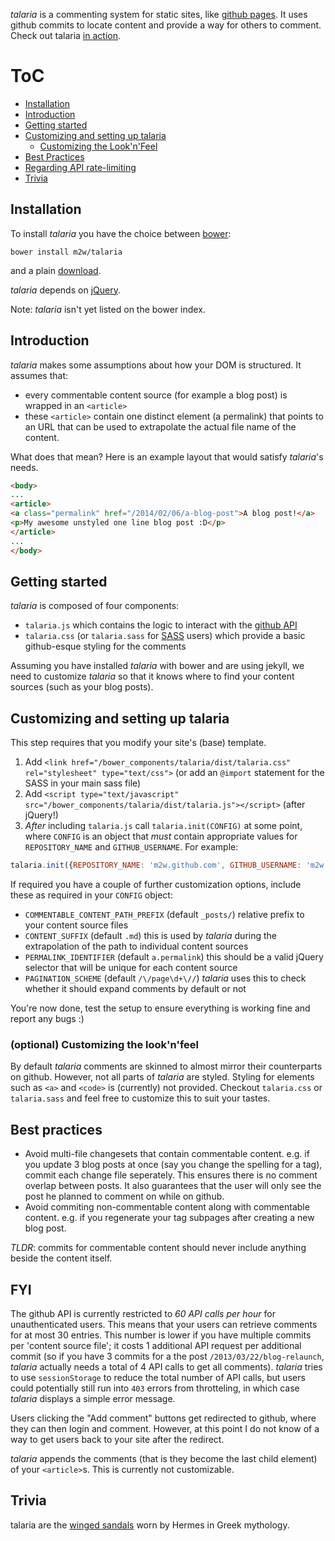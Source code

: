 _talaria_ is a commenting system for static sites, like
[github pages](http://pages.github.com/). It uses github commits to
locate content and provide a way for others to comment. Check out
talaria [in action](http://blog.tibidat.com).


# ToC

* [Installation](#installation)
* [Introduction](#introduction)
* [Getting started](#getting-started)
* [Customizing and setting up talaria](#customizing-and-setting-up-talaria)
  * [Customizing the Look'n'Feel](#optional-customizing-the-looknfeel)
* [Best Practices](#best-practices)
* [Regarding API rate-limiting](#fyi)
* [Trivia](#trivia)


## Installation

To install _talaria_ you have the choice between
[bower](http://bower.io/):

```bower install m2w/talaria```

and a plain
[download](https://github.com/m2w/talaria/releases/tag/0.3.1).

_talaria_ depends on [jQuery](http://jquery.com/).

Note: _talaria_ isn't yet listed on the bower index.

## Introduction

_talaria_ makes some assumptions about how your DOM is structured. It
assumes that:

- every commentable content source (for example a blog post) is
  wrapped in an `<article>`
- these `<article>` contain one distinct element (a permalink) that
  points to an URL that can be used to extrapolate the actual file
  name of the content.

What does that mean? Here is an example layout that would satisfy
_talaria_'s needs.

```html
<body>
...
<article>
<a class="permalink" href="/2014/02/06/a-blog-post">A blog post!</a>
<p>My awesome unstyled one line blog post :D</p>
</article>
...
</body>
```

## Getting started

_talaria_ is composed of four components:

- `talaria.js` which contains the logic to interact with the
  [github API](http://developer.github.com/v3/)
- `talaria.css` (or `talaria.sass` for [SASS](http://sass-lang.com/)
  users) which provide a basic github-esque styling for the comments

Assuming you have installed _talaria_ with bower and are using jekyll,
we need to customize _talaria_ so that it knows where to find your
content sources (such as your blog posts).

## Customizing and setting up talaria

This step requires that you modify your site's (base) template.

1. Add `<link href="/bower_components/talaria/dist/talaria.css"
   rel="stylesheet" type="text/css">` (or add an `@import` statement
   for the SASS in your main sass file)
2. Add `<script type="text/javascript"
   src="/bower_components/talaria/dist/talaria.js"></script>` (after
   jQuery!)
3. *After* including `talaria.js` call `talaria.init(CONFIG)` at some
   point, where `CONFIG` is an object that *must* contain appropriate
   values for `REPOSITORY_NAME` and `GITHUB_USERNAME`. For example:

```js
talaria.init({REPOSITORY_NAME: 'm2w.github.com', GITHUB_USERNAME: 'm2w'});
```

If required you have a couple of further customization options,
include these as required in your `CONFIG` object:

- `COMMENTABLE_CONTENT_PATH_PREFIX` (default `_posts/`) relative
  prefix to your content source files
- `CONTENT_SUFFIX` (default `.md`) this is used by _talaria_ during
  the extrapolation of the path to individual content sources
- `PERMALINK_IDENTIFIER` (default `a.permalink`) this should be a
  valid jQuery selector that will be unique for each content source
- `PAGINATION_SCHEME` (default `/\/page\d+\//`) _talaria_ uses this to
  check whether it should expand comments by default or not

You're now done, test the setup to ensure everything is working fine
and report any bugs :)

### (optional) Customizing the look'n'feel

By default _talaria_ comments are skinned to almost mirror their
counterparts on github. However, not all parts of _talaria_ are
styled. Styling for elements such as `<a>` and `<code>` is (currently)
not provided. Checkout `talaria.css` or `talaria.sass` and feel free
to customize this to suit your tastes.

## Best practices

- Avoid multi-file changesets that contain commentable
content. e.g. if you update 3 blog posts at once (say you change the
spelling for a tag), commit each change file seperately. This ensures
there is no comment overlap between posts. It also guarantees that the
user will only see the post he planned to comment on while on github.
- Avoid commiting non-commentable content along with commentable
  content. e.g. if you regenerate your tag subpages after creating a
  new blog post.

*TLDR*: commits for commentable content should never include anything beside the content itself.

## FYI

The github API is currently restricted to *60 API calls per hour* for
unauthenticated users. This means that your users can retrieve
comments for at most 30 entries. This number is lower if you have
multiple commits per 'content source file'; it costs 1 additional API
request per additional commit (so if you have 3 commits for a the post
`/2013/03/22/blog-relaunch`, _talaria_ actually needs a total of 4 API
calls to get all comments). _talaria_ tries to use `sessionStorage` to
reduce the total number of API calls, but users could potentially
still run into `403` errors from throtteling, in which case _talaria_
displays a simple error message.

Users clicking the "Add comment" buttons get redirected to github,
where they can then login and comment. However, at this point I do not
know of a way to get users back to your site after the redirect.

_talaria_ appends the comments (that is they become the last child
element) of your `<article>`s. This is currently not customizable.

## Trivia

talaria are the [winged sandals](http://en.wikipedia.org/wiki/Talaria)
worn by Hermes in Greek mythology.
